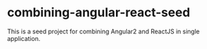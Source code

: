 # combining-angular-react-seed
This is a seed project for combining Angular2 and ReactJS in single application.

